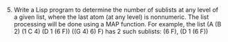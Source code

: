 5. Write a Lisp program to determine the number of sublists at any level of a given list, where the last atom (at any level) is nonnumeric. The list processing will be done using a MAP function. For example, the list (A (B 2) (1 C 4) (D 1 (6 F)) ((G 4) 6) F) has 2 such sublists: (6 F), (D 1 (6 F))
